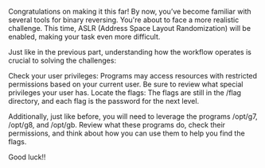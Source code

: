 Congratulations on making it this far! By now, you’ve become familiar with several tools for binary reversing. You're about to face a more realistic challenge. This time, ASLR (Address Space Layout Randomization) will be enabled, making your task even more difficult.

Just like in the previous part, understanding how the workflow operates is crucial to solving the challenges:

Check your user privileges: Programs may access resources with restricted permissions based on your current user. Be sure to review what special privileges your user has.
Locate the flags: The flags are still in the /flag directory, and each flag is the password for the next level.

Additionally, just like before, you will need to leverage the programs /opt/g7, /opt/g8, and /opt/gb. Review what these programs do, check their permissions, and think about how you can use them to help you find the flags.

Good luck!!